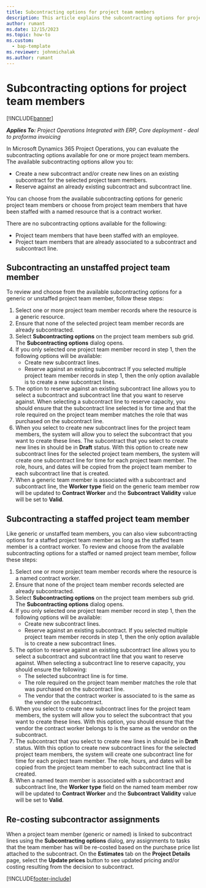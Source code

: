 ```yaml
---
title: Subcontracting options for project team members
description: This article explains the subcontracting options for project team members in Microsoft Dynamics 365 Project Operations.
author: rumant
ms.date: 12/15/2023
ms.topic: how-to
ms.custom: 
  - bap-template
ms.reviewer: johnmichalak
ms.author: rumant
---
```


# Subcontracting options for project team members

[!INCLUDE[banner](../../includes/banner.md)]

_**Applies To:** Project Operations Integrated with ERP, Core deployment - deal to proforma invoicing_

In Microsoft Dynamics 365 Project Operations, you can evaluate the subcontracting options available for one or more project team members. The available subcontracting options allow you to:

- Create a new subcontract and/or create new lines on an existing subcontract for the selected project team members. 
- Reserve against an already existing subcontract and subcontract line. 

You can choose from the available subcontracting options for generic project team members or choose from project team members that have been staffed with a named resource that is a contract worker. 

There are no subcontracting options available for the following:

- Project team members that have been staffed with an employee. 
- Project team members that are already associated to a subcontract and subcontract line. 

## Subcontracting an unstaffed project team member

To review and choose from the available subcontracting options for a generic or unstaffed project team member, follow these steps:

1. Select one or more project team member records where the resource is a generic resource.
2. Ensure that none of the selected project team member records are already subcontracted. 
3. Select **Subcontracting options** on the project team members sub grid. The **Subcontracting options** dialog opens. 
4. If you only selected one project team member record in step 1, then the following options will be available:
    - Create new subcontract lines. 
    - Reserve against an existing subcontract
   If you selected multiple project team member records in step 1, then the only option available is to create a new subcontract lines.
5. The option to reserve against an existing subcontract line allows you to select a subcontract and subcontract line that you want to reserve against. When selecting a subcontract line to reserve capacity, you should ensure that the subcontract line selected is for time and that the role required on the project team member matches the role that was purchased on the subcontract line.
6. When you select to create new subcontract lines for the project team members, the system will allow you to select the subcontract that you want to create these lines. The subcontract that you select to create new lines in should be in **Draft** status. With this option to create new subcontract lines for the selected project team members, the system will create one subcontract line for time for each project team member. The role, hours, and dates will be copied from the project team member to each subcontract line that is created. 
7. When a generic team member is associated with a subcontract and subcontract line, the **Worker type** field on the generic team member row will be updated to **Contract Worker** and the **Subcontract Validity** value will be set to **Valid**.

## Subcontracting a staffed project team member

Like generic or unstaffed team members, you can also view subcontracting options for a staffed project team member as long as the staffed team member is a contract worker. To review and choose from the available subcontracting options for a staffed or named project team member, follow these steps:

1. Select one or more project team member records where the resource is a named contract worker.
2. Ensure that none of the project team member records selected are already subcontracted. 
3. Select **Subcontracting options** on the project team members sub grid. The **Subcontracting options** dialog opens. 
4. If you only selected one project team member record in step 1, then the following options will be available:
      - Create new subcontract lines.
      - Reserve against an existing subcontract.
  If you selected multiple project team member records in step 1, then the only option available is to create a new subcontract lines.
5. The option to reserve against an existing subcontract line allows you to select a subcontract and subcontract line that you want to reserve against. When selecting a subcontract line to reserve capacity, you should ensure the following:
      - The selected subcontract line is for time. 
      - The role required on the project team member matches the role that was purchased on the subcontract line. 
      - The vendor that the contract worker is associated to is the same as the vendor on the subcontract.
6. When you select to create new subcontract lines for the project team members, the system will allow you to select the subcontract that you want to create these lines. With this option, you should ensure that the vendor the contract worker belongs to is the same as the vendor on the subcontract. 
7. The subcontract that you select to create new lines in should be in **Draft** status. With this option to create new subcontract lines for the selected project team members, the system will create one subcontract line for time for each project team member. The role, hours, and dates will be copied from the project team member to each subcontract line that is created.  
8. When a named team member is associated with a subcontract and subcontract line, the **Worker type** field on the named team member row will be updated to **Contract Worker** and the **Subcontract Validity** value will be set to **Valid**.

## Re-costing subcontractor assignments

When a project team member (generic or named) is linked to subcontract lines using the **Subcontracting options** dialog, any assignments to tasks that the team member has will be re-costed based on the purchase price list attached to the subcontract. On the **Estimates** tab on the **Project Details** page, select the **Update prices** button to see updated pricing and/or costing resulting from the decision to subcontract.

[!INCLUDE[footer-include](../../includes/footer-banner.md)]

